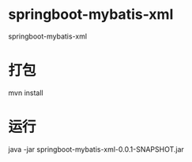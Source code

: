 # springboot-mybatis-xml
springboot-mybatis-xml

# 打包
mvn install

# 运行
java -jar springboot-mybatis-xml-0.0.1-SNAPSHOT.jar